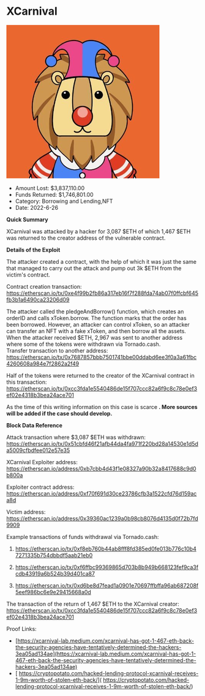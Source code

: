 # XCarnival
![XCarnival](/rektimages/XCarnival.png)
- Amount Lost: $3,837,110.00
- Funds Returned: $1,746,801.00
- Category: Borrowing and Lending,NFT
- Date: 2022-6-26

**Quick Summary**

XCarnival was attacked by a hacker for 3,087 $ETH of which 1,467 $ETH was returned to the creator address of the vulnerable contract.

  


 **Details of the Exploit**

The attacker created a contract, with the help of which it was just the same that managed to carry out the attack and pump out 3k $ETH from the victim's contract.

Contract creation transaction: https://etherscan.io/tx/0xe4f99b2fb86a317eb16f7f288fda74ab07f0ffcbf645fb3b1a6490ca23206d09

The attacker called the pledgeAndBorrow() function, which creates an orderID and calls xToken.borrow. The function marks that the order has been borrowed. However, an attacker can control xToken, so an attacker can transfer an NFT with a fake xToken, and then borrow all the assets. When the attacker received $ETH, 2,967 was sent to another address where some of the tokens were withdrawn via Tornado.cash.  
Transfer transaction to another address: https://etherscan.io/tx/0x7687857bbb7501741bbe00ddabd6ee3f0a3a61fbc4260608a984e7f2862a2f49

Half of the tokens were returned to the creator of the XCarnival contract in this transaction: https://etherscan.io/tx/0xcc3fda1e5540486de15f707ccc82a6f9c8c78e0ef3ef02e4318b3bea24ace701

  


As the time of this writing information on this case is scarce **. More sources will be added if the case should develop.**

  


 **Block Data Reference**

Attack transaction where $3,087 $ETH was withdrawn: https://etherscan.io/tx/0x51cbfd46f21afb44da4fa971f220bd28a14530e1d5da5009cfbdfee012e57e35

XCarnival Exploiter address: https://etherscan.io/address/0xb7cbb4d43f1e08327a90b32a8417688c9d0b800a

Exploiter contract address: https://etherscan.io/address/0xf70f691d30ce23786cfb3a1522cfd76d159aca8d

Victim address: https://etherscan.io/address/0x39360ac1239a0b98cb8076d4135d0f72b7fd9909

  


Example transactions of funds withdrawal via Tornado.cash:

1) https://etherscan.io/tx/0xf8eb760b44ab8fff8fd385ed0fe013b776c10b47271335b754dbbdf5aab21eb0

2) https://etherscan.io/tx/0xf6ffbc99369865d703b8b949b668123fef9ca3fcdb43919a6b524b39d401ca87

3) https://etherscan.io/tx/0xd6be8d7fead1a0901e70697ffbffa96ab687208f5eef986bc6e9e29415668a0d

  


The transaction of the return of 1,467 $ETH to the XCarnival creator: https://etherscan.io/tx/0xcc3fda1e5540486de15f707ccc82a6f9c8c78e0ef3ef02e4318b3bea24ace701


Proof Links:
- [https://xcarnival-lab.medium.com/xcarnival-has-got-1-467-eth-back-the-security-agencies-have-tentatively-determined-the-hackers-3ea05ad134ae](https://xcarnival-lab.medium.com/xcarnival-has-got-1-467-eth-back-the-security-agencies-have-tentatively-determined-the-hackers-3ea05ad134ae)
- [ https://cryptopotato.com/hacked-lending-protocol-xcarnival-receives-1-9m-worth-of-stolen-eth-back/]( https://cryptopotato.com/hacked-lending-protocol-xcarnival-receives-1-9m-worth-of-stolen-eth-back/)


